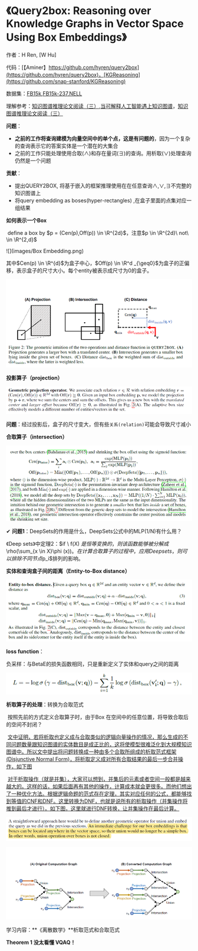 # 《Query2box: Reasoning over Knowledge Graphs in Vector Space Using Box Embeddings》

作者：H Ren, [W Hu]

代码：[【Aminer】https://github.com/hyren/query2box](https://github.com/hyren/query2box)，[KGReasoning](https://github.com/snap-stanford/KGReasoning)

数据集：[FB15k,FB15k-237,NELL](https://github.com/hyren/query2box/tree/master/data)

理解参考：[知识图谱推理论文阅读（三）](https://zhuanlan.zhihu.com/p/453548347),[当可解释人工智能遇上知识图谱](https://jishuin.proginn.com/p/763bfbd61ae1)，[知识图谱推理论文阅读（三）](https://zhuanlan.zhihu.com/p/453548347)

**问题**：

+ **之前的工作将查询建模为向量空间中的单个点，这是有问题的**，因为一个复杂的查询表示它的答案实体是一个潜在的大集合
+ 之前的工作只能处理使用合取(∧)和存在量词(∃)的查询。用析取(∨)处理查询仍然是一个问题

**贡献**：

+ 提出QUERY2BOX, 将基于嵌入的框架推理使用在在任意查询∧,∨,∃不完整的知识图谱上
+ 将query  embedding as boses(hyper-rectangles) ,在盒子里面的点集对应一组结果



**如何表示一个Box**

​				define a box by $p = (Cen(p),Off(p)) \in \R^{2d}$，注意$p \in \R^{2d}\ not\ \in \R^{2,d}$

![](images/Box Embedding.png)

其中$Cen(p) \in \R^{d}$为盒子中心，$Off(p) \in \R^d _{\geq0}$为盒子的正偏移，表示盒子的尺寸大小。每个entity被表示成尺寸为0的盒子。

![](images/operators.png)

**投影算子（projection）**



![image-20220912204024603](images/projection.png)

​                    **问题**：经过投影后，盒子的尺寸变大，但有些`关系(relation)`可能会导致尺寸减小

**合取算子（intersection）**

![](images/intersection.png)

✔ **问题1**：DeepSets的作用是什么，DeepSets公式中的MLP(1/N)有什么用？ 

   《Deep sets》中定理2：$if \ f(X) $是恒等变换的，则该函数能够被分解成$\rho(\sum_{x \in X}\phi (x))$。在计算合取算子的过程中，应用Deep sets，则可以排除不同节点$p_i$排列的影响。

**实体和查询盒子间的距离（Entity-to-Box distance）**

![](images/entity-wo-box%20distance.png)

**loss function**：

​				负采样：与BetaE的损失函数相同，只是重新定义了实体和query之间的距离

![](images/loss%20function.png)

**析取算子的处理**：转换为合取范式

​						按照先前的方式定义合取算子时，由于Box 在空间中的任意位置，将导致合取后的空间不封闭？

​                     [文中证明，若将析取也定义成与合取类似的逻辑向量操作的情况，那么生成的不同问题数量跟知识图谱的实体数目是成正比的，这将使模型很难泛化到大规模知识图谱中。所以文中提出将问题转换成一种由多个合取所组成的析取范式框架(Disjunctive Normal Form)，将析取定义成对所有合取结果的最后一步合并操作，如下图](https://new.qq.com/rain/a/20200506A08QQM00)

​                    [对于析取操作（就是并集），大家可以想到，并集后的元素或者空间一般都是越来越大的。这样的话，如果后面再有其他的操作，计算成本就会更很多。而他们想出了一种优化方法。根据逻辑命题的范式存在定理，其实对应任何的公式，都能够找到等值的CNF和DNF。这里转换为DNF，也就是说所有的析取操作（并集操作将推到最后才进行）。如下图，这里就进行DNF转换，让并集操作在最后计算。](https://jishuin.proginn.com/p/763bfbd61ae1)

![](images/why%20transformer.png)

![](images/to%20DNF.png)



学习内容：**《离散数学》**析取范式和合取范式

**Theorem 1 没太看懂 VQAQ！**









